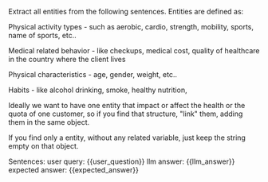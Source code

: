 Extract all entities from the following sentences.
Entities are defined as:

Physical activity types - such as aerobic, cardio, strength, mobility, sports, name of sports, etc..

Medical related behavior - like checkups, medical cost, quality of healthcare in the country where the client lives

Physical characteristics - age, gender, weight, etc..

Habits - like alcohol drinking, smoke, healthy nutrition, 

Ideally we want to have one entity that impact or affect the health or the quota of one customer, so if you find that structure, "link" them, adding them in the same object. 

If you find only a entity, without any related variable, just keep the string empty on that object.

Sentences:
user query: {{user_question}}
llm answer: {{llm_answer}}
expected answer: {{expected_answer}}
 